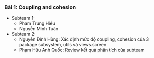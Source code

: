 ### Bài 1: Coupling and cohesion
- Subteam 1:
  - Phạm Trung Hiếu
  - Nguyễn Minh Tuân
- Subteam 2: 
  - Nguyễn Đình Hùng: Xác định mức độ coupling, cohesion của 3 package subsystem, utils và views.screen
  - Phạm Hữu Anh Quốc: Review kết quả phân tích của subteam






